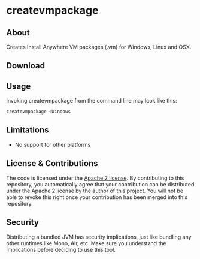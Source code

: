 # createvmpackage

## About

Creates Install Anywhere VM packages (.vm) for Windows, Linux and OSX.

## Download


## Usage

Invoking createvmpackage from the command line may look like this:

```bash
createvmpackage <Windows  
```

## Limitations

  * No support for other platforms

## License & Contributions

The code is licensed under the [Apache 2 license](http://www.apache.org/licenses/LICENSE-2.0.html). By contributing to this repository, you automatically agree that your contribution can be distributed under the Apache 2 license by the author of this project. You will not be able to revoke this right once your contribution has been merged into this repository.

## Security

Distributing a bundled JVM has security implications, just like bundling any other runtimes like Mono, Air, etc. 
Make sure you understand the implications before deciding to use this tool.

